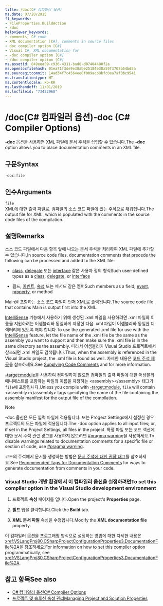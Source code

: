 ```yaml
---
title: /doc(C# 컴파일러 옵션)
ms.date: 07/20/2015
f1_keywords:
- FileProperties.BuildAction
- /doc
helpviewer_keywords:
- comments, C# code
- XML documentation [C#], comments in source files
- doc compiler option [C#]
- Visual C#, XML documentation for
- -doc compiler option [C#]
- /doc compiler option [C#]
ms.assetid: 849eea59-c936-4311-bad8-d07404480f2a
ms.openlocfilehash: 01ea71f3de9e30abe25184e38a59f3707b54bd5a
ms.sourcegitcommit: 14ad34f7c4564ee0f009acb8bfc0ea7af3bc9541
ms.translationtype: HT
ms.contentlocale: ko-KR
ms.lasthandoff: 11/01/2019
ms.locfileid: "73422968"
---
```

# <a name="-doc-c-compiler-options"></a><span data-ttu-id="776e0-102">/doc(C# 컴파일러 옵션)</span><span class="sxs-lookup"><span data-stu-id="776e0-102">-doc (C# Compiler Options)</span></span>
<span data-ttu-id="776e0-103">**-doc** 옵션을 사용하면 XML 파일에 문서 주석을 삽입할 수 있습니다.</span><span class="sxs-lookup"><span data-stu-id="776e0-103">The **-doc** option allows you to place documentation comments in an XML file.</span></span>  
  
## <a name="syntax"></a><span data-ttu-id="776e0-104">구문</span><span class="sxs-lookup"><span data-stu-id="776e0-104">Syntax</span></span>  
  
```console  
-doc:file  
```  
  
## <a name="arguments"></a><span data-ttu-id="776e0-105">인수</span><span class="sxs-lookup"><span data-stu-id="776e0-105">Arguments</span></span>  
 `file`  
 <span data-ttu-id="776e0-106">XML에 대한 출력 파일로, 컴파일의 소스 코드 파일에 있는 주석으로 채워집니다.</span><span class="sxs-lookup"><span data-stu-id="776e0-106">The output file for XML, which is populated with the comments in the source code files of the compilation.</span></span>  
  
## <a name="remarks"></a><span data-ttu-id="776e0-107">설명</span><span class="sxs-lookup"><span data-stu-id="776e0-107">Remarks</span></span>  
 <span data-ttu-id="776e0-108">소스 코드 파일에서 다음 항목 앞에 나오는 문서 주석을 처리하여 XML 파일에 추가할 수 있습니다.</span><span class="sxs-lookup"><span data-stu-id="776e0-108">In source code files, documentation comments that precede the following can be processed and added to the XML file:</span></span>  
  
- <span data-ttu-id="776e0-109">[class](../keywords/class.md), [delegate](../builtin-types/reference-types.md#the-delegate-type) 또는 [interface](../keywords/interface.md) 같은 사용자 정의 형식</span><span class="sxs-lookup"><span data-stu-id="776e0-109">Such user-defined types as a [class](../keywords/class.md), [delegate](../builtin-types/reference-types.md#the-delegate-type), or [interface](../keywords/interface.md)</span></span>  
  
- <span data-ttu-id="776e0-110">필드, [이벤트](../keywords/event.md), [속성](../../programming-guide/classes-and-structs/using-properties.md) 또는 메서드 같은 멤버</span><span class="sxs-lookup"><span data-stu-id="776e0-110">Such members as a field, [event](../keywords/event.md), [property](../../programming-guide/classes-and-structs/using-properties.md), or method</span></span>  
  
 <span data-ttu-id="776e0-111">Main을 포함하는 소스 코드 파일이 먼저 XML로 출력됩니다.</span><span class="sxs-lookup"><span data-stu-id="776e0-111">The source code file that contains Main is output first into the XML.</span></span>  
  
 <span data-ttu-id="776e0-112">[IntelliSense](/visualstudio/ide/using-intellisense) 기능에서 사용하기 위해 생성된 .xml 파일을 사용하려면 .xml 파일의 이름을 지원하려는 어셈블리와 동일하게 지정한 다음 .xml 파일이 어셈블리와 동일한 디렉터리에 있도록 해야 합니다.</span><span class="sxs-lookup"><span data-stu-id="776e0-112">To use the generated .xml file for use with the [IntelliSense](/visualstudio/ide/using-intellisense) feature, let the file name of the .xml file be the same as the assembly you want to support and then make sure the .xml file is in the same directory as the assembly.</span></span> <span data-ttu-id="776e0-113">따라서 어셈블리가 Visual Studio 프로젝트에서 참조되면 .xml 파일도 검색됩니다.</span><span class="sxs-lookup"><span data-stu-id="776e0-113">Thus, when the assembly is referenced in the Visual Studio project, the .xml file is found as well.</span></span> <span data-ttu-id="776e0-114">자세한 내용은 [코드 주석 제공](/visualstudio/ide/reference/generate-xml-documentation-comments)을 참조하세요.</span><span class="sxs-lookup"><span data-stu-id="776e0-114">See [Supplying Code Comments](/visualstudio/ide/reference/generate-xml-documentation-comments) and for more information.</span></span>  
  
 <span data-ttu-id="776e0-115">[-target:module](./target-module-compiler-option.md)을 사용하여 컴파일하지 않으면 컴파일의 출력 파일에 대한 어셈블리 매니페스트를 포함하는 파일의 이름을 지정하는 \<assembly>\</assembly> 태그가 `file`에 포함됩니다.</span><span class="sxs-lookup"><span data-stu-id="776e0-115">Unless you compile with [-target:module](./target-module-compiler-option.md), `file` will contain \<assembly>\</assembly> tags specifying the name of the file containing the assembly manifest for the output file of the compilation.</span></span>  
  
> [!NOTE]
> <span data-ttu-id="776e0-116">-doc 옵션은 모든 입력 파일에 적용됩니다. 또는 Progect Settings에서 설정한 경우 프로젝트의 모든 파일에 적용됩니다.</span><span class="sxs-lookup"><span data-stu-id="776e0-116">The -doc option applies to all input files; or, if set in the Project Settings, all files in the project.</span></span> <span data-ttu-id="776e0-117">특정 파일 또는 코드 섹션에 대한 문서 주석 관련 경고를 사용하지 않으려면 [#pragma warning](../preprocessor-directives/preprocessor-pragma-warning.md)을 사용하세요.</span><span class="sxs-lookup"><span data-stu-id="776e0-117">To disable warnings related to documentation comments for a specific file or section of code, use [#pragma warning](../preprocessor-directives/preprocessor-pragma-warning.md).</span></span>  
  
 <span data-ttu-id="776e0-118">코드의 주석에서 문서를 생성하는 방법은 [문서 주석에 대한 권장 태그](../../programming-guide/xmldoc/recommended-tags-for-documentation-comments.md)를 참조하세요.</span><span class="sxs-lookup"><span data-stu-id="776e0-118">See [Recommended Tags for Documentation Comments](../../programming-guide/xmldoc/recommended-tags-for-documentation-comments.md) for ways to generate documentation from comments in your code.</span></span>  
  
### <a name="to-set-this-compiler-option-in-the-visual-studio-development-environment"></a><span data-ttu-id="776e0-119">Visual Studio 개발 환경에서 이 컴파일러 옵션을 설정하려면</span><span class="sxs-lookup"><span data-stu-id="776e0-119">To set this compiler option in the Visual Studio development environment</span></span>  
  
1. <span data-ttu-id="776e0-120">프로젝트 **속성** 페이지를 엽니다.</span><span class="sxs-lookup"><span data-stu-id="776e0-120">Open the project's **Properties** page.</span></span>  
  
2. <span data-ttu-id="776e0-121">**빌드** 탭을 클릭합니다.</span><span class="sxs-lookup"><span data-stu-id="776e0-121">Click the **Build** tab.</span></span>  
  
3. <span data-ttu-id="776e0-122">**XML 문서 파일** 속성을 수정합니다.</span><span class="sxs-lookup"><span data-stu-id="776e0-122">Modify the **XML documentation file** property.</span></span>  
  
 <span data-ttu-id="776e0-123">이 컴파일러 옵션을 프로그래밍 방식으로 설정하는 방법에 대한 자세한 내용은 <xref:VSLangProj80.CSharpProjectConfigurationProperties3.DocumentationFile%2A>을 참조하세요.</span><span class="sxs-lookup"><span data-stu-id="776e0-123">For information on how to set this compiler option programmatically, see <xref:VSLangProj80.CSharpProjectConfigurationProperties3.DocumentationFile%2A>.</span></span>  
  
## <a name="see-also"></a><span data-ttu-id="776e0-124">참고 항목</span><span class="sxs-lookup"><span data-stu-id="776e0-124">See also</span></span>

- [<span data-ttu-id="776e0-125">C# 컴파일러 옵션</span><span class="sxs-lookup"><span data-stu-id="776e0-125">C# Compiler Options</span></span>](./index.md)
- [<span data-ttu-id="776e0-126">프로젝트 및 솔루션 속성 관리</span><span class="sxs-lookup"><span data-stu-id="776e0-126">Managing Project and Solution Properties</span></span>](/visualstudio/ide/managing-project-and-solution-properties)
